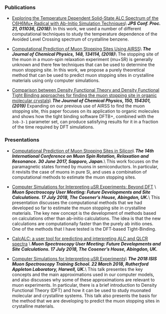 ### Publications

* [Exploring the Temperature Dependent Solid-State ALC Spectrum of the C6H6Mu• Radical with Ab-Initio Simulation Techniques](https://journals.jps.jp/doi/pdf/10.7566/JPSCP.21.011036)\\
**_JPS Conf. Proc. 21, 011036, (2018)_**\\
In this work, we used a number of different computational techniques to study the temperature dependence of the Avoided Level Crossing spectrum of crystalline benzene.

* [Computational Prediction of Muon Stopping Sites Using AIRSS](https://aip.scitation.org/doi/pdf/10.1063/1.5024450 )\\
  **_The Journal of Chemical Physics, 148, 134114, (2018)_**\\
The stopping site of the muon in a muon-spin relaxation experiment (mu+SR) is generally unknown and there few techniques that can be used to determine the muon stopping site. In this work, we propose a purely theoretical method that can be used to predict muon stopping sites in crystalline materials using only computer simulations.

* [Comparison between Density Functional Theory and Density Functional Tight Binding approaches for finding the muon stopping site in organic molecular crystals](https://aip.scitation.org/doi/10.1063/1.5085197)\\
**_The Journal of Chemical Physics, 150, 154301, (2019)_**
Expanding on our previous use of AIRSS to find the muon stopping site, this paper focuses on its application to organic molecules and shows how the tight binding software DFTB+, combined with the `3ob-3-1` parameter set, can produce satisfying results for it in a fraction of the time required by DFT simulations.

### Presentations

* [Computational Prediction of Muon Stopping Sites in Silicon](https://leandro-liborio.github.io/files/MuSR2017.pdf)\\
**_The 14th International Conference on Muon Spin Rotation, Relaxation and Resonance. 30 June 2017, Sapporo, Japan._**\\
This work focuses on the paramagnetic states formed by muons in semiconductors. In particular, it revisits the case of muons in pure Si, and uses a combination of computational methods to estimate the muon stopping sites.

* [Computer Simulations for Interpreting µSR Experiments: Beyond DFT](https://leandro-liborio.github.io/files/MuonStoppingSite2018.pdf)  \\
  **_Muon Spectroscopy User Meeting: Future Developments and Site Calculations.
   17 July 2018, The Cosener’s House, Abingdon, UK._**\\
This presentation discusses the computational methods that we had developed so far to estimate the muon stopping site in crystalline materials. The key new concept is the development of methods based on calculations other than ab-initio calculations. The idea is that the new calculations are computationally faster than the purely ab initio ones. One of the methods that I have tested is the DFT-based Tight-Binding.

* [CalcALC: a user tool for predicting and interpreting ALC and QLCR spectra](https://www.isis.stfc.ac.uk/Pages/MuonUserMeeting2018_Pratt.pdf) \\
   **_Muon Spectroscopy User Meeting: Future Developments and Site Calculations.
   17 July 2018, The Cosener’s House, Abingdon, UK._**

* [Computer Simulations for Interpreting μSR Experiments](https://leandro-liborio.github.io/talks/22-03-2018-talk)\\
**_The 2018 ISIS Muon Spectroscopy Training School.  22 March 2018, Rutherford Appleton Laboratory, Harwell, UK._**\\
This talk presentes the key concepts and the main approximations used in our computer models, and also discusses why some of these approximations are relevant to muon experiments. In particular, there is a brief introduction to Density Functional Theory (DFT) and how it can be used to study muonated molecular and crystalline systems. This talk also presents the basis for the method that we are developing to predict the muon stopping sites in crystalline materials.

